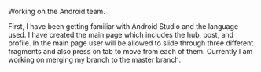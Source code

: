 Working on the Android team.

First, I have been getting familiar with Android Studio and the language used. I have created the main page which includes the hub, post, and profile. In the main page user will be allowed to slide through three different fragments and also press on tab to move from each of them. Currently I am working on merging my branch to the master branch.
